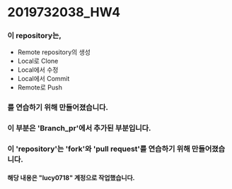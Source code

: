 # 2019732038_HW4

### 이 repository는,
- Remote repository의 생성
- Local로 Clone
- Local에서 수정
- Local에서 Commit
- Remote로 Push  
### 를 연습하기 위해 만들어졌습니다.  
### 이 부분은 'Branch_pr'에서 추가된 부분입니다.
### 이 'repository'는 'fork'와 'pull request'를 연습하기 위해 만들어졌습니다. 
#### 해당 내용은 "lucy0718" 계정으로 작업했습니다.